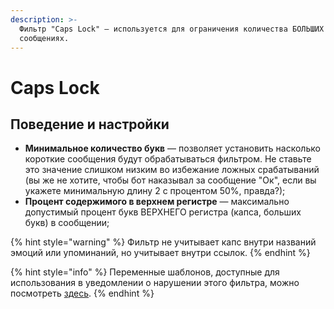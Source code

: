 ```yaml
---
description: >-
  Фильтр "Caps Lock" — используется для ограничения количества БОЛЬШИХ БУКВ в
  сообщениях.
---
```


# Caps Lock

## Поведение и настройки <a id="behaviour"></a>

* **Минимальное количество букв** — позволяет установить насколько короткие сообщения будут обрабатываться фильтром. Не ставьте это значение слишком низким во избежание ложных срабатываний \(вы же не хотите, чтобы бот наказывал за сообщение "Ок", если вы укажете минимальную длину 2 с процентом 50%, правда?\);
* **Процент содержимого в верхнем регистре** — максимально допустимый процент букв ВЕРХНЕГО регистра \(капса, больших букв\) в сообщении;

{% hint style="warning" %}
Фильтр не учитывает капс внутри названий эмоций или упоминаний, но учитывает внутри ссылок.
{% endhint %}

{% hint style="info" %}
Переменные шаблонов, доступные для использования в уведомлении о нарушении этого фильтра, можно посмотреть [здесь](../message-templates/advanced/variables.md#filtr-caps-lock).
{% endhint %}

